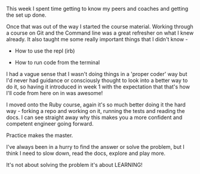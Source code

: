 This week I spent time getting to know my peers and coaches and getting the set up done.

Once that was out of the way I started the course material. Working through a course on Git and the Command line was a great refresher on what I knew already. It also taught me some really important things that I didn't know - 

 - How to use the repl (irb)

 - How to run code from the terminal
 
I had a vague sense that I wasn't doing things in a 'proper coder' way but I'd never had guidance or consciously thought to look into a better way to do it, so having it introduced in week 1 with the expectation that that's how I'll code from here on in was awesome!
 
I moved onto the Ruby course, again it's so much better doing it the hard way - forking a repo and working on it, running the tests and reading the docs. I can see straight away why this makes you a more confident and competent engineer going forward. 
 
Practice makes the master. 

I've always been in a hurry to find the answer or solve the problem, but I think I need to slow down, read the docs, explore and play more. 

It's not about solving the problem it's about LEARNING!
